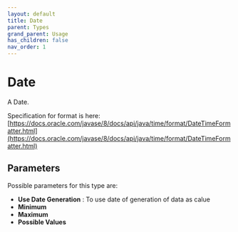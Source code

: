 ```yaml
---
layout: default
title: Date
parent: Types
grand_parent: Usage
has_children: false
nav_order: 1
---
```


# Date

A Date.

Specification for format is here: [https://docs.oracle.com/javase/8/docs/api/java/time/format/DateTimeFormatter.html](https://docs.oracle.com/javase/8/docs/api/java/time/format/DateTimeFormatter.html)

## Parameters

Possible parameters for this type are:

- **Use Date Generation** : To use date of generation of data as calue
- **Minimum**
- **Maximum**
- **Possible Values**

